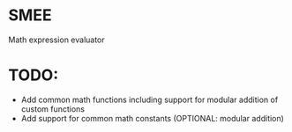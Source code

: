# SMEE
Math expression evaluator

# TODO:
* Add common math functions including support for modular addition of custom functions
* Add support for common math constants (OPTIONAL: modular addition)
